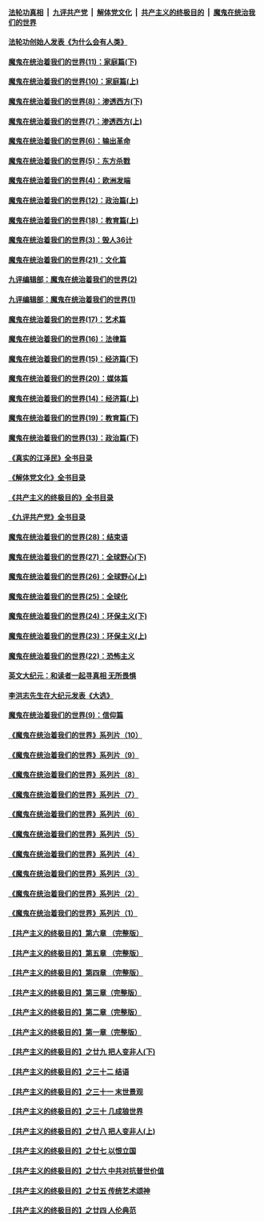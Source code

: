 ####  [法轮功真相](../../../../basic/blob/master/README.md?t=03141211) &nbsp;|&nbsp; [九评共产党](../../../../9ping.md/blob/master/README.md?t=03141211) &nbsp;|&nbsp; [解体党文化](../../../../jtdwh.md/blob/master/README.md?t=03141211)  &nbsp;|&nbsp; [共产主义的终极目的](../../../../gczydzjmd.md/blob/master/README.md?t=03141211) &nbsp;|&nbsp; [魔鬼在统治我们的世界](../../../../mgztzwmdsj.md/blob/master/README.md?t=03141211) 

#### [法轮功创始人发表《为什么会有人类》](../pages/nsc422/n13912117.md?t=03141211) 

#### [魔鬼在统治着我们的世界(11)：家庭篇(下)](../pages/nsc422/n10440961.md?t=03141211) 

#### [魔鬼在统治着我们的世界(10)：家庭篇(上)](../pages/nsc422/n10435448.md?t=03141211) 

#### [魔鬼在统治着我们的世界(8)：渗透西方(下)](../pages/nsc422/n10429603.md?t=03141211) 

#### [魔鬼在统治着我们的世界(7)：渗透西方(上)](../pages/nsc422/n10426013.md?t=03141211) 

#### [魔鬼在统治着我们的世界(6)：输出革命](../pages/nsc422/n10421536.md?t=03141211) 

#### [魔鬼在统治着我们的世界(5)：东方杀戮](../pages/nsc422/n10417707.md?t=03141211) 

#### [魔鬼在统治着我们的世界(4)：欧洲发端](../pages/nsc422/n10414890.md?t=03141211) 

#### [魔鬼在统治着我们的世界(12)：政治篇(上)](../pages/nsc422/n10444576.md?t=03141211) 

#### [魔鬼在统治着我们的世界(18)：教育篇(上)](../pages/nsc422/n10526970.md?t=03141211) 

#### [魔鬼在统治着我们的世界(3)：毁人36计](../pages/nsc422/n10411583.md?t=03141211) 

#### [魔鬼在统治着我们的世界(21)：文化篇](../pages/nsc422/n10597706.md?t=03141211) 

#### [九评编辑部：魔鬼在统治着我们的世界(2)](../pages/nsc422/n10410036.md?t=03141211) 

#### [九评编辑部：魔鬼在统治着我们的世界(1)](../pages/nsc422/n10406825.md?t=03141211) 

#### [魔鬼在统治着我们的世界(17)：艺术篇](../pages/nsc422/n10499093.md?t=03141211) 

#### [魔鬼在统治着我们的世界(16)：法律篇](../pages/nsc422/n10485969.md?t=03141211) 

#### [魔鬼在统治着我们的世界(15)：经济篇(下)](../pages/nsc422/n10469975.md?t=03141211) 

#### [魔鬼在统治着我们的世界(20)：媒体篇](../pages/nsc422/n10586579.md?t=03141211) 

#### [魔鬼在统治着我们的世界(14)：经济篇(上)](../pages/nsc422/n10457370.md?t=03141211) 

#### [魔鬼在统治着我们的世界(19)：教育篇(下)](../pages/nsc422/n10564808.md?t=03141211) 

#### [魔鬼在统治着我们的世界(13)：政治篇(下)](../pages/nsc422/n10448270.md?t=03141211) 

#### [《真实的江泽民》全书目录](../pages/nsc422/n13721399.md?t=03141211) 

#### [《解体党文化》全书目录](../pages/nsc422/n13721157.md?t=03141211) 

#### [《共产主义的终极目的》全书目录](../pages/nsc422/n13721048.md?t=03141211) 

#### [《九评共产党》全书目录](../pages/nsc422/n13708085.md?t=03141211) 

#### [魔鬼在统治着我们的世界(28)：结束语](../pages/nsc422/n10936246.md?t=03141211) 

#### [魔鬼在统治着我们的世界(27)：全球野心(下)](../pages/nsc422/n10928319.md?t=03141211) 

#### [魔鬼在统治着我们的世界(26)：全球野心(上)](../pages/nsc422/n10900318.md?t=03141211) 

#### [魔鬼在统治着我们的世界(25)：全球化](../pages/nsc422/n10788205.md?t=03141211) 

#### [魔鬼在统治着我们的世界(24)：环保主义(下)](../pages/nsc422/n10695307.md?t=03141211) 

#### [魔鬼在统治着我们的世界(23)：环保主义(上)](../pages/nsc422/n10688613.md?t=03141211) 

#### [魔鬼在统治着我们的世界(22)：恐怖主义](../pages/nsc422/n10614727.md?t=03141211) 

#### [英文大纪元：和读者一起寻真相 无所畏惧](../pages/nsc422/n12542027.md?t=03141211) 

#### [李洪志先生在大纪元发表《大选》](../pages/nsc422/n12534746.md?t=03141211) 

#### [魔鬼在统治着我们的世界(9)：信仰篇](../pages/nsc422/n10432159.md?t=03141211) 

#### [《魔鬼在统治着我们的世界》系列片（10）](../pages/nsc422/n12292670.md?t=03141211) 

#### [《魔鬼在统治着我们的世界》系列片（9）](../pages/nsc422/n12290859.md?t=03141211) 

#### [《魔鬼在统治着我们的世界》系列片（8）](../pages/nsc422/n12287445.md?t=03141211) 

#### [《魔鬼在统治着我们的世界》系列片（7）](../pages/nsc422/n12283425.md?t=03141211) 

#### [《魔鬼在统治着我们的世界》系列片（6）](../pages/nsc422/n12282314.md?t=03141211) 

#### [《魔鬼在统治着我们的世界》系列片（5）](../pages/nsc422/n12281419.md?t=03141211) 

#### [《魔鬼在统治着我们的世界》系列片（4）](../pages/nsc422/n12274024.md?t=03141211) 

#### [《魔鬼在统治着我们的世界》系列片（3）](../pages/nsc422/n12271322.md?t=03141211) 

#### [《魔鬼在统治着我们的世界》系列片（2）](../pages/nsc422/n12269049.md?t=03141211) 

#### [《魔鬼在统治着我们的世界》系列片（1）](../pages/nsc422/n12267575.md?t=03141211) 

#### [【共产主义的终极目的】第六章 （完整版）](../pages/nsc422/n11428913.md?t=03141211) 

#### [【共产主义的终极目的】第五章 （完整版）](../pages/nsc422/n11428912.md?t=03141211) 

#### [【共产主义的终极目的】第四章 （完整版）](../pages/nsc422/n11428907.md?t=03141211) 

#### [【共产主义的终极目的】第三章（完整版）](../pages/nsc422/n11428848.md?t=03141211) 

#### [【共产主义的终极目的】第二章（完整版）](../pages/nsc422/n11428831.md?t=03141211) 

#### [【共产主义的终极目的】第一章（完整版）](../pages/nsc422/n11417651.md?t=03141211) 

#### [【共产主义的终极目的】之廿九 把人变非人(下)](../pages/nsc422/n11344140.md?t=03141211) 

#### [【共产主义的终极目的】之三十二 结语](../pages/nsc422/n11360535.md?t=03141211) 

#### [【共产主义的终极目的】之三十一 末世景观](../pages/nsc422/n11351129.md?t=03141211) 

#### [【共产主义的终极目的】之三十 几成狼世界](../pages/nsc422/n11348280.md?t=03141211) 

#### [【共产主义的终极目的】之廿八 把人变非人(上)](../pages/nsc422/n11340492.md?t=03141211) 

#### [【共产主义的终极目的】之廿七 以恨立国](../pages/nsc422/n11336944.md?t=03141211) 

#### [【共产主义的终极目的】之廿六 中共对抗普世价值](../pages/nsc422/n11324785.md?t=03141211) 

#### [【共产主义的终极目的】之廿五 传统艺术颂神](../pages/nsc422/n11296396.md?t=03141211) 

#### [【共产主义的终极目的】之廿四 人伦典范](../pages/nsc422/n11296397.md?t=03141211) 

